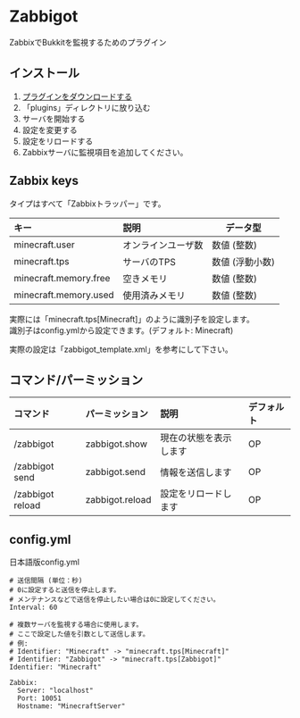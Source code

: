 # Zabbigot
ZabbixでBukkitを監視するためのプラグイン

## インストール
1. [プラグインをダウンロードする](https://github.com/HimaJyun/Zabbigot/releases/latest "Get Zabbigot")
2. 「plugins」ディレクトリに放り込む
3. サーバを開始する
4. 設定を変更する
5. 設定をリロードする
6. Zabbixサーバに監視項目を追加してください。

## Zabbix keys
タイプはすべて「Zabbixトラッパー」です。

|キー                 |説明              |データ型       |
|:--------------------|:-----------------|---------------|
|minecraft.user       |オンラインユーザ数|数値 (整数)    |
|minecraft.tps        |サーバのTPS       |数値 (浮動小数)|
|minecraft.memory.free|空きメモリ        |数値 (整数)    |
|minecraft.memory.used|使用済みメモリ    |数値 (整数)    |

実際には「minecraft.tps[Minecraft]」のように識別子を設定します。  
識別子はconfig.ymlから設定できます。(デフォルト: Minecraft)

実際の設定は「zabbigot_template.xml」を参考にして下さい。

## コマンド/パーミッション
|コマンド        |パーミッション |説明                  |デフォルト|
|:---------------|:--------------|:---------------------|:---------|
|/zabbigot       |zabbigot.show  |現在の状態を表示します|OP        |
|/zabbigot send  |zabbigot.send  |情報を送信します      |OP        |
|/zabbigot reload|zabbigot.reload|設定をリロードします  |OP        |

## config.yml
日本語版config.yml
```
# 送信間隔 (単位：秒)
# 0に設定すると送信を停止します。
# メンテナンスなどで送信を停止したい場合は0に設定してください。
Interval: 60

# 複数サーバを監視する場合に使用します。
# ここで設定した値を引数として送信します。
# 例:
# Identifier: "Minecraft" -> "minecraft.tps[Minecraft]"
# Identifier: "Zabbigot" -> "minecraft.tps[Zabbigot]"
Identifier: "Minecraft"

Zabbix:
  Server: "localhost"
  Port: 10051
  Hostname: "MinecraftServer"
```
